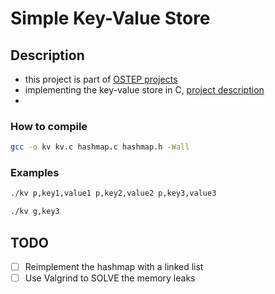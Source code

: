 # Simple Key-Value Store

## Description
- this project is part of [OSTEP projects](https://github.com/remzi-arpacidusseau/ostep-projects/tree/master/initial-kv)
- implementing the key-value store in C, [project description](https://github.com/remzi-arpacidusseau/ostep-projects/blob/master/initial-kv/README.md)
- 
### How to compile
```bash
gcc -o kv kv.c hashmap.c hashmap.h -Wall
```

### Examples
```bash
./kv p,key1,value1 p,key2,value2 p,key3,value3
```

```bash
./kv g,key3
```
 
## TODO
- [ ] Reimplement the hashmap with a linked list
- [ ] Use Valgrind to SOLVE the memory leaks